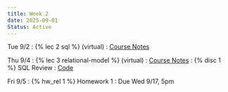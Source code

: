 ```yaml
---
title: Week 2
date: 2025-09-01
Status: Active
---
```


Tue 9/2
: {% lec 2 sql %} (virtual)
  : [Course Notes](https://data101.org/notes/2-relational_algebra/primitives.html)

Thu 9/4
: {% lec 3 relational-model %} (virtual)
  : [Course Notes](https://data101.org/notes/1-SQL/CTEs.html)
: {% disc 1 %} SQL Review
  : [Code](http://data101.datahub.berkeley.edu/)

Fri 9/5
: {% hw_rel 1 %} Homework 1
  : Due Wed 9/17, 5pm
